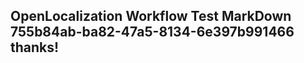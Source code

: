 <properties
ms.topic="hero-topic"
ms.test1="hero-topic"
ms.test2="test"/>

## OpenLocalization Workflow Test MarkDown 755b84ab-ba82-47a5-8134-6e397b991466 thanks!
